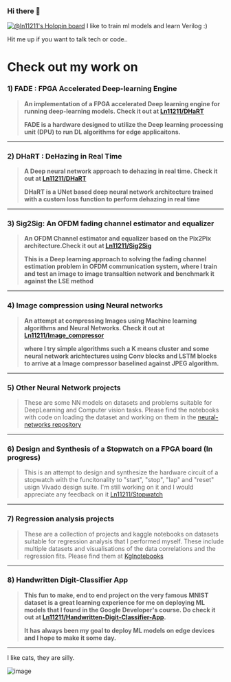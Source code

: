 ### Hi there 👋
[![@ln11211's Holopin board](https://holopin.me/ln11211)](https://holopin.io/@ln11211)
I like to train ml models and learn Verilog :)

Hit me up if you want to talk tech or code..

# Check out my work on 

### 1) **FADE : FPGA Accelerated Deep-learning Engine**
>**An implementation of a FPGA accelerated Deep learning engine for running deep-learning models. Check it out at
>[Ln11211/DHaRT](https://github.com/Ln11211/FADE)**
>
>**FADE is a hardware designed to utilize the Deep learning processing unit (DPU) to run DL algorithms for edge applicaitons.**
---

### 2) **DHaRT : DeHazing in Real Time**
>**A Deep neural network approach to dehazing in real time. Check it out at
>[Ln11211/DHaRT](https://github.com/Ln11211/DHaRT)**
>
>**DHaRT is a UNet based deep neural network architecture trained with a custom loss function to perform dehazing in real time**
---

### 3) **Sig2Sig: An OFDM fading channel estimator and equalizer**
>**An OFDM Channel estimator and equalizer based on the Pix2Pix architecture.Check it out at
>[Ln11211/Sig2Sig](https://github.com/Ln11211/Sig2Sig)**
>
>**This is a Deep learning approach to solving the fading channel estimation problem in OFDM communication system, where I train and test an image to image transaltion network and benchmark it against the LSE method**
---

### 4) **Image compression using Neural networks**
>**An attempt at compressing Images using Machine learning algorithms and Neural Networks. Check it out at
>[Ln11211/Image_compressor](https://github.com/Ln11211/Image_compressor)**
>
>**where I try simple algorithms such a K means cluster and some neural network arichtectures using Conv blocks and LSTM blocks to arrive at a Image compressor baselined against JPEG algorithm.**
---

### 5) Other Neural Network projects
>These are some NN models on datasets and problems suitable for DeepLearning and Computer vision tasks. Please find the notebooks with code on loading the dataset and working on them in the [neural-networks repository](https://github.com/Ln11211/neural-networks)
---

### 6) Design and Synthesis of a Stopwatch on a FPGA board (In progress)
>This is an attempt to design and synthesize the hardware circuit of a stopwatch with the funcitonality to "start", "stop", "lap" and "reset" usign Vivado design suite. I'm still working on it and I would appreciate any feedback on it [Ln11211/Stopwatch](https://github.com/Ln11211/Stopwatch)
---

### 7) Regression analysis projects
>These are a collection of projects and kaggle notebooks on datasets suitable for regression analysis that I performed  myself. These include multiple datasets and visualisations of the data correlations and the regression fits. Please find them at [Kglnotebooks](https://github.com/Ln11211/Kglnotebooks)
---

### 8) Handwritten Digit-Classifier App
>**This fun to make, end to end project on the very famous MNIST dataset is a great learning experience for me on deploying ML models that I found in the Google Developer's course. Do check it out at [Ln11211/Handwritten-Digit-Classifier-App](https://github.com/Ln11211/Handwritten-Digit-Classifier-App).**
>
>**It has always been my goal to deploy ML models on edge devices and I hope to make it some day.**
---

I like cats, they are silly.

![image](https://github.com/user-attachments/assets/3ff630ca-726a-4718-b5b2-8fac42feefae)

